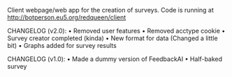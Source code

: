 Client webpage/web app for the creation of surveys.
Code is running at http://botperson.eu5.org/redqueen/client

CHANGELOG (v2.0):
• Removed user features
• Removed acctype cookie
• Survey creator completed (kinda)
• New format for data (Changed a little bit)
• Graphs added for survey results

CHANGELOG (v1.0):
• Made a dummy version of FeedbackAI
• Half-baked survey
